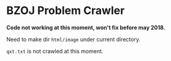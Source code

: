 # BZOJ Problem Crawler

**Code not working at this moment, won't fix before may 2018.**

Need to make dir `html/image` under current directory.

`qxt.txt` is not crawled at this moment.
